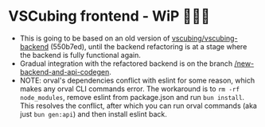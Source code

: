 # VSCubing frontend - WiP 🚧🚧🚧

- This is going to be based on an old version of [vscubing/vscubing-backend](https://github.com/vscubing/vscubing-backend) (550b7ed), until the backend refactoring is at a stage where the backend is fully functional again. 
- Gradual integration with the refactored backend is on the branch [/new-backend-and-api-codegen](https://github.com/vscubing/vscubing-frontend/tree/new-backend-and-api-codegen).
- NOTE: orval's dependencies conflict with eslint for some reason, which makes any orval CLI commands error. The workaround is to `rm -rf node_modules`, remove eslint from package.json and run `bun install`. This resolves the conflict, after which you can run orval commands (aka just `bun gen:api`) and then install eslint back.
